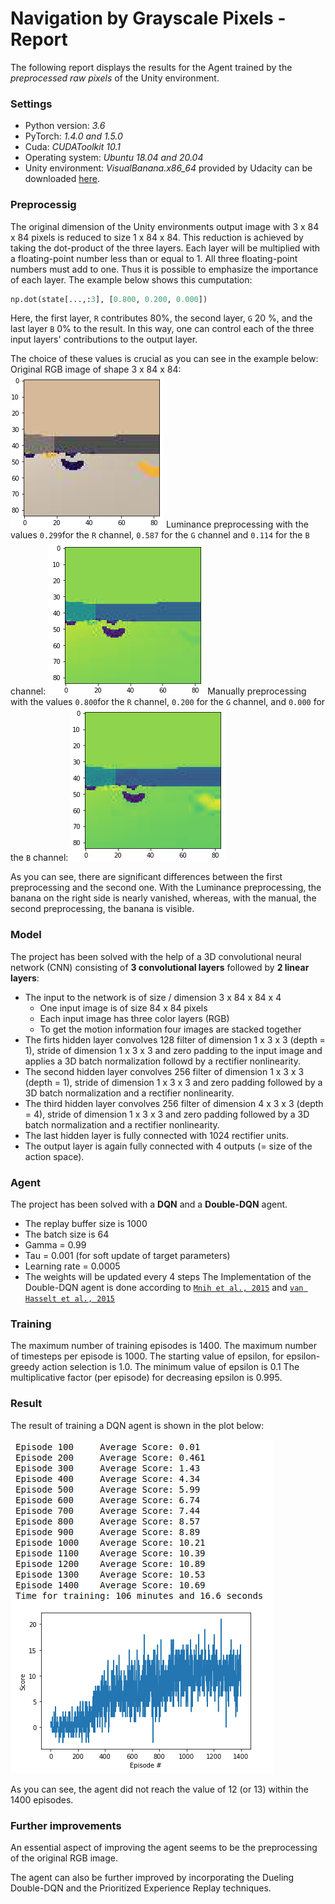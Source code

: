 [//]: # (Image References)

# Navigation by Grayscale Pixels - Report
The following report displays the results for the Agent trained by the *preprocessed raw pixels* of the Unity environment. 
### Settings

- Python version: *3.6*
- PyTorch: *1.4.0 and 1.5.0*
- Cuda: *CUDAToolkit 10.1*
- Operating system: *Ubuntu 18.04 and 20.04*
- Unity environment: *VisualBanana.x86_64* provided by Udacity can be downloaded [here](https://s3-us-west-1.amazonaws.com/udacity-drlnd/P1/Banana/VisualBanana_Linux.zip).

### Preprocessig

The original dimension of the Unity environments output image with 3 x 84 x 84 pixels is reduced to size 1 x 84 x 84. This reduction is achieved by taking the dot-product of the three layers. Each layer will be multiplied with a floating-point number less than or equal to 1. All three floating-point numbers must add to one. Thus it is possible to emphasize the importance of each layer. 
The example below shows this cumputation:
```python
np.dot(state[...,:3], [0.800, 0.200, 0.000])
```
Here, the first layer, `R` contributes 80%, the second layer, `G`  20 %, and the last layer `B`  0% to the result.
In this way, one can control each of the three input layers' contributions to the output layer. 

The choice of these values is crucial as you can see in the example below:
Original RGB image of shape 3 x 84 x 84:
![Original RGB](./images/Original-RGB-screenshot.png  "Original RGB")
Luminance preprocessing with the values `0.299`for the `R` channel, `0.587` for the `G` channel and `0.114` for the `B` channel:
![Luminance](./images/luminance-299-587-114.png  "Luminance")
Manually preprocessing with the values `0.800`for the `R` channel, `0.200` for the `G` channel, and `0.000` for the `B` channel:
![Manual](./images/Prepro-800-200-000.png  "Manual")

As you can see, there are significant differences between the first preprocessing and the second one. 
With the Luminance preprocessing, the banana on the right side is nearly vanished, whereas, with the manual, the second preprocessing, the banana is visible.

### Model

The project has been solved with the help of a 3D convolutional neural network (CNN) consisting of **3 convolutional layers** followed by **2 linear layers**:

- The input to the network is of size / dimension 3 x 84 x 84 x 4
	- One input image is of size 84 x 84 pixels
	- Each input image has three color layers (RGB)
	- To get the motion information four images are stacked together
- The firts hidden layer convolves 128 filter of dimension 1 x 3 x 3 (depth = 1), stride of dimension 1 x 3 x 3 and zero padding to the input image and applies a 3D batch normalization followd by a rectifier nonlinearity.
- The second hidden layer convolves 256 filter of dimension 1 x 3 x 3 (depth = 1), stride of dimension 1 x 3 x 3 and zero padding followed by a 3D batch normalization and a rectifier nonlinearity.
- The third hidden layer convolves 256 filter of dimension 4 x 3 x 3 (depth = 4), stride of dimension 1 x 3 x 3 and zero padding followed by a 3D batch normalization and a rectifier nonlinearity.
- The last hidden layer is fully connected with 1024 rectifier units.
- The output layer is again fully connected with 4 outputs (= size of the action space).

### Agent

The project has been solved with a **DQN** and a **Double-DQN** agent. 

- The replay buffer size is 1000
- The batch size is 64
- Gamma = 0.99
- Tau = 0.001 (for soft update of target parameters)
- Learning rate = 0.0005
- The weights will be updated every 4 steps
The Implementation of the Double-DQN agent is done according to [`Mnih et al., 2015`](https://storage.googleapis.com/deepmind-media/dqn/DQNNaturePaper.pdf) and  [`van Hasselt et al., 2015`](https://arxiv.org/pdf/1509.06461.pdf)

### Training

The maximum number of training episodes is 1400.
The maximum number of timesteps per episode is 1000.
The starting value of epsilon, for epsilon-greedy action selection is 1.0.
The minimum value of epsilon is 0.1
The multiplicative factor (per episode) for decreasing epsilon is 0.995.

### Result

The result of training a DQN agent is shown in the plot below: 

![Training results](./images/DQN-Agent-Training-Pixel-Grayscale-128-256-256.png  "Training results")

As you can see, the agent did not reach the value of 12 (or 13) within the 1400 episodes. 

### Further improvements
An essential aspect of improving the agent seems to be the preprocessing of the original RGB image. 

The agent can also be further improved by incorporating the Dueling Double-DQN and the Prioritized Experience Replay techniques.  
